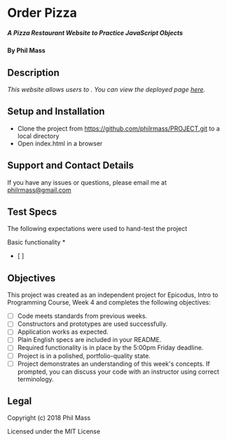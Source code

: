 # Order Pizza

##### _A Pizza Restaurant Website to Practice JavaScript Objects_

#### By **Phil Mass**

## Description

_This website allows users to . You can view the deployed page [here](https://philrmass.github.io/order-pizza)._

## Setup and Installation

* Clone the project from https://github.com/philrmass/PROJECT.git to a local directory
* Open index.html in a browser

## Support and Contact Details

If you have any issues or questions, please email me at philrmass@gmail.com

## Test Specs

The following expectations were used to hand-test the project

Basic functionality
* 
 - [ ] 

## Objectives

This project was created as an independent project for Epicodus, Intro to Programming Course, Week 4 and completes the following objectives:

- [ ] Code meets standards from previous weeks.
- [ ] Constructors and prototypes are used successfully.
- [ ] Application works as expected.
- [ ] Plain English specs are included in your README.
- [ ] Required functionality is in place by the 5:00pm Friday deadline.
- [ ] Project is in a polished, portfolio-quality state.
- [ ] Project demonstrates an understanding of this week's concepts. If prompted, you can discuss your code with an instructor using correct terminology.

## Legal

Copyright (c) 2018 Phil Mass

Licensed under the MIT License
